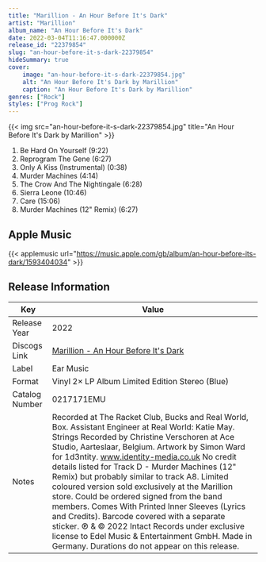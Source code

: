 ```yaml
---
title: "Marillion - An Hour Before It's Dark"
artist: "Marillion"
album_name: "An Hour Before It's Dark"
date: 2022-03-04T11:16:47.000000Z
release_id: "22379854"
slug: "an-hour-before-it-s-dark-22379854"
hideSummary: true
cover:
    image: "an-hour-before-it-s-dark-22379854.jpg"
    alt: "An Hour Before It's Dark by Marillion"
    caption: "An Hour Before It's Dark by Marillion"
genres: ["Rock"]
styles: ["Prog Rock"]
---
```


{{< img src="an-hour-before-it-s-dark-22379854.jpg" title="An Hour Before It's Dark by Marillion" >}}

<!-- section break -->

1. Be Hard On Yourself (9:22)
2. Reprogram The Gene (6:27)
3. Only A Kiss (Instrumental) (0:38)
4. Murder Machines (4:14)
5. The Crow And The Nightingale (6:28)
6. Sierra Leone (10:46)
7. Care (15:06)
8. Murder Machines (12" Remix) (6:27)

<!-- section break -->




## Apple Music
{{< applemusic url="https://music.apple.com/gb/album/an-hour-before-its-dark/1593404034" >}}






## Release Information
|  Key           | Value                                                |
| ---------------| ---------------------------------------------------- |
| Release Year   | 2022                                   |
| Discogs Link   | [Marillion - An Hour Before It's Dark](https://www.discogs.com/release/22379854-Marillion-An-Hour-Before-Its-Dark) |
| Label          | Ear Music |
| Format         | Vinyl 2× LP Album Limited Edition Stereo (Blue) |
| Catalog Number | 0217171EMU |
| Notes | Recorded at The Racket Club, Bucks and Real World, Box. Assistant Engineer at Real World: Katie May. Strings Recorded by Christine Verschoren at Ace Studio, Aarteslaar, Belgium. Artwork by Simon Ward for 1d3ntity. www.identity-media.co.uk  No credit details listed for Track D - Murder Machines (12" Remix) but probably similar to track A8.  Limited coloured version sold exclusively at the Marillion store. Could be ordered signed from the band members.   Comes With Printed Inner Sleeves (Lyrics and Credits). Barcode covered with a separate sticker.  ℗ & © 2022 Intact Records under exclusive license to Edel Music & Entertainment GmbH. Made in Germany.  Durations do not appear on this release. |